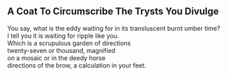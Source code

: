 A Coat To Circumscribe The Trysts You Divulge
---------------------------------------------
You say, what is the eddy waiting for in its transluscent burnt umber time?  
I tell you it is waiting for ripple like you.  
Which is a scrupulous garden of directions  
twenty-seven or thousand, magnified  
on a mosaic or in the deedy horse  
directions of the brow, a calculation in your feet.  
